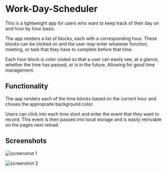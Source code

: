 # Work-Day-Scheduler
This is a lightweight app for users who want to keep track of their day on and hour by hour basis. 

The app renders a list of blocks, each with a corresponding hour. These blocks can be clicked on and the user may enter whatever function, meeting, or task that they have to complete before that time. 

Each hour block is color coded so that a user can easily see, at a glance, whether the time has passed, or is in the future. Allowing for good time management. 

## Functionality

The app renders each of the time blocks based on the current hour and choses the appropraite background color. 

Users can click into each time sloot and enter the event that they want to record. This event is then passed into local storage and is easily retrivable on the pages next reload. 

## Screenshots

![screenshot 1](https://user-images.githubusercontent.com/80405589/118381598-5f290380-b5ba-11eb-9b31-405f3e47fac1.JPG)


![screenshot 2](https://user-images.githubusercontent.com/80405589/118381601-63552100-b5ba-11eb-8869-aea7464dcfc3.JPG)
